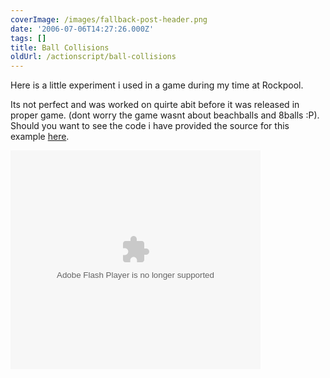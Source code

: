 ```yaml
---
coverImage: /images/fallback-post-header.png
date: '2006-07-06T14:27:26.000Z'
tags: []
title: Ball Collisions
oldUrl: /actionscript/ball-collisions
---
```


Here is a little experiment i used in a game during my time at Rockpool.

<!-- more -->

Its not perfect and was worked on quirte abit before it was released in proper game. (dont worry the game wasnt about beachballs and 8balls :P). Should you want to see the code i have provided the source for this example [here](/wp-content/uploads/File/BallCollision.zip).

<embed width="400" height="350" menu="true" loop="true" play="true" src="/wp-content/uploads/Flash/BallCollision.swf" pluginspage="https://www.macromedia.com/go/getflashplayer" type="application/x-shockwave-flash"></embed>
